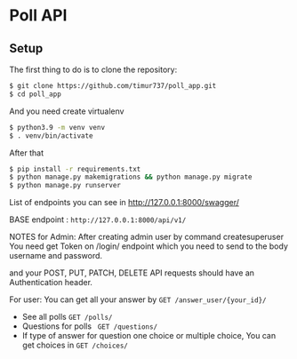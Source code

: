# Poll API

## Setup

The first thing to do is to clone the repository:

```sh
$ git clone https://github.com/timur737/poll_app.git
$ cd poll_app
```
And you need create virtualenv
```sh
$ python3.9 -m venv venv
$ . venv/bin/activate
```
After that
```sh
$ pip install -r requirements.txt
$ python manage.py makemigrations && python manage.py migrate
$ python manage.py runserver
```
List of endpoints you can see in http://127.0.0.1:8000/swagger/

BASE endpoint : ```http://127.0.0.1:8000/api/v1/```

NOTES for Admin:
After creating admin user by command createsuperuser
You need get Token on /login/ endpoint which you need to send to the body username and password.

and your POST, PUT, PATCH, DELETE API requests should have an Authentication header.

For user:
You can get all your answer by ```GET /answer_user/{your_id}/```

- See all polls ```GET /polls/```
- Questions for polls ``` GET /questions/```
- If type of answer for question one choice or multiple choice, You can get choices in ```GET /choices/```
